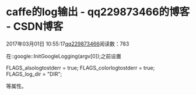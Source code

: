 # caffe的log输出 - qq229873466的博客 - CSDN博客

2017年03月01日 10:55:17[qq229873466](https://me.csdn.net/qq229873466)阅读数：783


在::google::InitGoogleLogging(argv[0]);之前设置

FLAGS_alsologtostderr = true;
FLAGS_colorlogtostderr = true;
FLAGS_log_dir = "DIR";

等属性。

